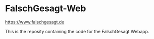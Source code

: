 # FalschGesagt-Web

https://www.falschgesagt.de

This is the reposity containing the code for the FalschGesagt Webapp.
